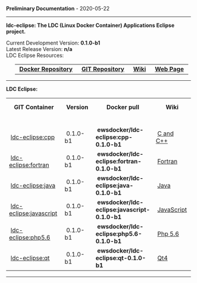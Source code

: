 
__Preliminary Documentation__ - 2020-05-22
____  
__ldc-eclipse: The LDC (Linux Docker Container) Applications Eclipse project.__  

Current Development Version: __0.1.0-b1__  
Latest Release Version: __n/a__  
LDC Eclipse Resources:  

<ul>
  <table>
    <tr>
      <td>&nbsp;<a href="https://hub.docker.com/repository/docker/ewsdocker/ldc-eclipse"><b>Docker Repository</b></a>&nbsp;</td>
      <td>&nbsp;<a href="https://github.com/ewsdocker/ldc-applications/eclipse"><b>GIT Repository</b></a>&nbsp;</td>
      <td>&nbsp;<a href="https://github.com/ewsdocker/ldc-eclipse/wiki"><b>Wiki</b></a>&nbsp;</td>
      <td>&nbsp;<a href="https://ewsdocker.github.io/ldc-applications/ldc-eclipse.html"><b>Web Page</b></a>&nbsp;</td>
    </tr>
  </table>
</ul>

____  

__LDC Eclipse:__  

<table border=0>
  <tr>
    <th>&nbsp;GIT Container&nbsp;</th>
    <th>&nbsp;Version&nbsp;</th>
    <th>&nbsp;Docker pull&nbsp;</th>
    <th>&nbsp;Wiki&nbsp;</th>
    <th>&nbsp;App Version&nbsp;</th>
  </tr>
  <tr>
    <td colspan=5>&nbsp;</td>
  </tr>
  <tr>
    <td>&nbsp;<a href="https://ewsdocker.github.io/ldc-applications/eclipse/cpp.html">ldc-eclipse:cpp</a>&nbsp;</td>
    <td>&nbsp;0.1.0-b1&nbsp;</td>
    <td>&nbsp;<b>ewsdocker/ldc-eclipse:cpp-0.1.0-b1</b>&nbsp;</td>
    <td>&nbsp;<a href="https://github.com/ewsdocker/ldc-eclipse/wiki/Cpp">C and C++</a>&nbsp;</td>
    <td>&nbsp;<b>2019-12-M2</b>&nbsp;</td>
  </tr>
  <tr>
    <td>&nbsp;<a href="https://ewsdocker.github.io/ldc-applications/eclipse/fortran.html">ldc-eclipse:fortran</a>&nbsp;</td>
    <td>&nbsp;0.1.0-b1&nbsp;</td>
    <td>&nbsp;<b>ewsdocker/ldc-eclipse:fortran-0.1.0-b1</b>&nbsp;</td>
    <td>&nbsp;<a href="https://github.com/ewsdocker/ldc-applications/wiki/eclipse/Fortran.md">Fortran</a>&nbsp;</td>
    <td>&nbsp;<b>2019-12-M2</b>&nbsp;</td>
  </tr>
  <tr>
    <td>&nbsp;<a href="https://ewsdocker.github.io/ldc-applications/eclipse/java.html">ldc-eclipse:java</a>&nbsp;</td>
    <td>&nbsp;0.1.0-b1&nbsp;</td>
    <td>&nbsp;<b>ewsdocker/ldc-eclipse:java-0.1.0-b1</b>&nbsp;</td>
    <td>&nbsp;<a href="https://github.com/ewsdocker/ldc-applications/wiki/eclipse/Java.md">Java</a>&nbsp;</td>
    <td>&nbsp;<b>2019-12-M2</b>&nbsp;</td>
  </tr>
  <tr>
    <td>&nbsp;<a href="https://ewsdocker.github.io/ldc-applications/eclipse/javascript.html">ldc-eclipse:javascript</a>&nbsp;</td>
    <td>&nbsp;0.1.0-b1&nbsp;</td>
    <td>&nbsp;<b>ewsdocker/ldc-eclipse:javascript-0.1.0-b1</b>&nbsp;</td>
    <td>&nbsp;<a href="https://github.com/ewsdocker/ldc-applications/wiki/eclipse/JavaScript.md">JavaScript</a>&nbsp;</td>
    <td>&nbsp;<b>2019-12-M2</b>&nbsp;</td>
  </tr>
  <tr>
    <td>&nbsp;<a href="https://ewsdocker.github.io/ldc-applications/eclipse/php5.6.html">ldc-eclipse:php5.6</a>&nbsp;</td>
    <td>&nbsp;0.1.0-b1&nbsp;</td>
    <td>&nbsp;<b>ewsdocker/ldc-eclipse:php5.6-0.1.0-b1</b>&nbsp;</td>
    <td>&nbsp;<a href="https://github.com/ewsdocker/ldc-applications/wiki/eclipse/PHP.md">Php 5.6</a>&nbsp;</td>
    <td>&nbsp;<b>2019-12-M2</b>&nbsp;</td>
  </tr>
  <tr>
    <td>&nbsp;<a href="https://ewsdocker.github.io/ldc-applications/eclipse/qt.html">ldc-eclipse:qt</a>&nbsp;</td>
    <td>&nbsp;0.1.0-b1&nbsp;</td>
    <td>&nbsp;<b>ewsdocker/ldc-eclipse:qt-0.1.0-b1</b>&nbsp;</td>
    <td>&nbsp;<a href="https://github.com/ewsdocker/ldc-applications/wiki/eclipse/Qt4.md">Qt4</a>&nbsp;</td>
    <td>&nbsp;<b>2019-12-M2</b>&nbsp;</td>
  </tr>
</table>

____  


